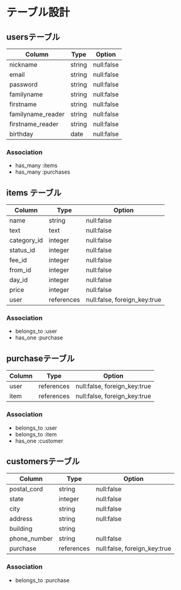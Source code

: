 # テーブル設計

## usersテーブル
| Column | Type | Option |
|--------|------|--------|
| nickname | string | null:false |
| email | string | null:false |
| password | string | null:false |
| familyname | string | null:false |
| firstname | string | null:false |
| familyname_reader | string | null:false |
| firstname_reader | string | null:false |
| birthday | date | null:false |

### Association
- has_many :items
- has_many :purchases

## items テーブル
| Column | Type | Option |
|--------|------|--------|
| name | string | null:false |
| text | text | null:false |
| category_id | integer | null:false |
| status_id | integer | null:false |
| fee_id | integer | null:false |
| from_id | integer | null:false |
| day_id | integer | null:false |
| price | integer | null:false |
| user | references | null:false, foreign_key:true |

### Association
- belongs_to :user
- has_one :purchase

## purchaseテーブル
| Column | Type | Option |
|--------|------|--------|
| user | references | null:false, foreign_key:true |
| item | references | null:false, foreign_key:true |

### Association
- belongs_to :user
- belongs_to :item
- has_one :customer


## customersテーブル
| Column | Type | Option |
|--------|------|--------|
| postal_cord | string | null:false |
| state | integer | null:false |
| city | string | null:false |
| address | string | null:false |
| building | string |   |
| phone_number | string | null:false |
| purchase | references | null:false, foreign_key:true |

### Association
- belongs_to :purchase